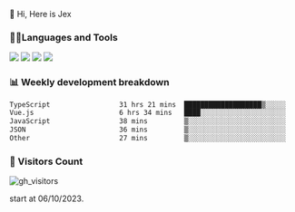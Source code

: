  👋 Hi, Here is Jex

 

### 🧑‍💻Languages and Tools

<code><a href="https://react.dev"><img src="https://api.iconify.design/logos:react.svg" /></a></code>
<code><a href="https://github.com/vuejs/core"><img src="https://api.iconify.design/logos:vue.svg" /></a></code> 
<code><a href="https://github.com/microsoft/TypeScript"><img src="https://api.iconify.design/logos:typescript-icon.svg" /></a></code>
<code><a href="https://threejs.org/"><img src="https://api.iconify.design/logos:threejs.svg" /></a></code>

### 📊 Weekly development breakdown

<!--START_SECTION:waka-->

```txt
TypeScript                 31 hrs 21 mins  ███████████████████▒░░░░░   77.45 %
Vue.js                     6 hrs 34 mins   ████░░░░░░░░░░░░░░░░░░░░░   16.23 %
JavaScript                 38 mins         ▒░░░░░░░░░░░░░░░░░░░░░░░░   01.60 %
JSON                       36 mins         ▒░░░░░░░░░░░░░░░░░░░░░░░░   01.50 %
Other                      27 mins         ▒░░░░░░░░░░░░░░░░░░░░░░░░   01.11 %
```

<!--END_SECTION:waka-->


### 👀 Visitors Count

![gh_visitors](https://profile-counter.glitch.me/jexlau/count.svg)

start at 06/10/2023.
